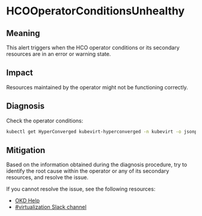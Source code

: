 # HCOOperatorConditionsUnhealthy

## Meaning

This alert triggers when the HCO operator conditions or its secondary resources
are in an error or warning state.

## Impact

Resources maintained by the operator might not be functioning correctly.

## Diagnosis

Check the operator conditions:

```bash
kubectl get HyperConverged kubevirt-hyperconverged -n kubevirt -o jsonpath='{.status.conditions}'
```

## Mitigation

Based on the information obtained during the diagnosis procedure, try to
identify the root cause within the operator or any of its secondary resources,
and resolve the issue.

<!--DS: If you cannot resolve the issue, log in to the
link:https://access.redhat.com[Customer Portal] and open a support case,
attaching the artifacts gathered during the diagnosis procedure.-->

<!--USstart-->
If you cannot resolve the issue, see the following resources:

- [OKD Help](https://www.okd.io/help/)
- [#virtualization Slack channel](https://kubernetes.slack.com/channels/virtualization)
<!--USend-->
